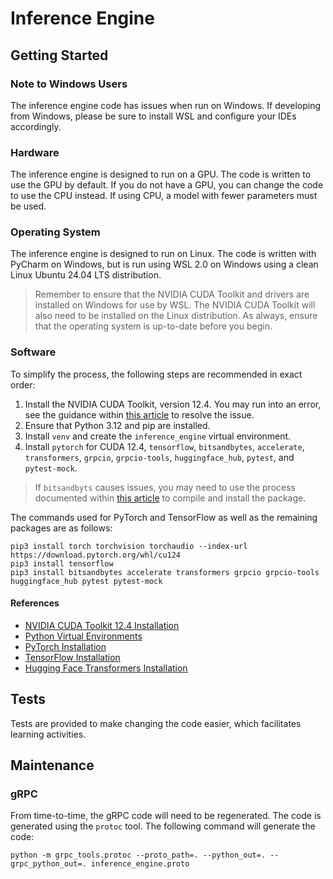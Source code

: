 # Inference Engine

## Getting Started

### Note to Windows Users

The inference engine code has issues when run on Windows. If developing from Windows, please be sure to install WSL 
and configure your IDEs accordingly.

### Hardware

The inference engine is designed to run on a GPU. The code is written to use the GPU by default. If you do not have a
GPU, you can change the code to use the CPU instead. If using CPU, a model with fewer parameters must be used.

### Operating System

The inference engine is designed to run on Linux. The code is written with PyCharm on Windows, but is run using WSL 2.0
on Windows using a clean Linux Ubuntu 24.04 LTS distribution.

> Remember to ensure that the NVIDIA CUDA Toolkit and drivers are installed on Windows for use by WSL. The NVIDIA 
> CUDA Toolkit will also need to be installed on the Linux distribution. As always, ensure that the operating system is 
> up-to-date before you begin.

### Software

To simplify the process, the following steps are recommended in exact order:
1. Install the NVIDIA CUDA Toolkit, version 12.4. You may run into an error, see the guidance within
   [this article](https://askubuntu.com/questions/1491254/installing-cuda-on-ubuntu-23-10-libt5info-not-installable) 
   to resolve the issue.
2. Ensure that Python 3.12 and pip are installed.
3. Install `venv` and create the `inference_engine` virtual environment.
4. Install `pytorch` for CUDA 12.4, `tensorflow`, `bitsandbytes`, `accelerate`, `transformers`, `grpcio`, `grpcio-tools`,
   `huggingface_hub`, `pytest`, and `pytest-mock`.

> If `bitsandbyts` causes issues, you may need to use the process documented within
> [this article](https://huggingface.co/docs/bitsandbytes/main/en/installation) to compile and install the package.

The commands used for PyTorch and TensorFlow as well as the remaining packages are as follows:

```shell
pip3 install torch torchvision torchaudio --index-url https://download.pytorch.org/whl/cu124
pip3 install tensorflow
pip3 install bitsandbytes accelerate transformers grpcio grpcio-tools huggingface_hub pytest pytest-mock
```

#### References

- [NVIDIA CUDA Toolkit 12.4 Installation](https://developer.nvidia.com/cuda-12-4-0-download-archive)
- [Python Virtual Environments](https://docs.python.org/3/library/venv.html)
- [PyTorch Installation](https://pytorch.org/get-started/locally/)
- [TensorFlow Installation](https://www.tensorflow.org/install)
- [Hugging Face Transformers Installation](https://huggingface.co/docs/transformers/installation)

## Tests

Tests are provided to make changing the code easier, which facilitates learning activities.

## Maintenance

### gRPC

From time-to-time, the gRPC code will need to be regenerated. The code is generated using the `protoc` tool. The 
following command will generate the code:

```shell
python -m grpc_tools.protoc --proto_path=. --python_out=. --grpc_python_out=. inference_engine.proto
```
